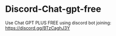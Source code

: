 # Discord-Chat-gpt-free
Use Chat GPT PLUS FREE using discord bot joining: https://discord.gg/BTzCaghJ3Y







                                                                                                                                                                               